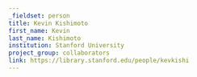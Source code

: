 ```yaml
---
_fieldset: person
title: Kevin Kishimoto
first_name: Kevin
last_name: Kishimoto
institution: Stanford University
project_group: collaborators
link: https://library.stanford.edu/people/kevkishi
---
```

